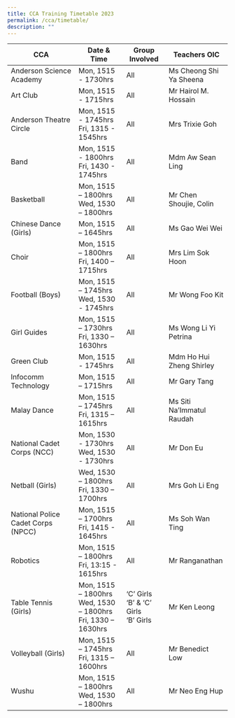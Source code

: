```yaml
---
title: CCA Training Timetable 2023
permalink: /cca/timetable/
description: ""
---
```

| CCA | Date &amp; Time | Group Involved | Teachers OIC |
| -------- | -------- | -------- | -------- | 
| Anderson Science Academy| Mon, 1515 - 1730hrs	| All| Ms Cheong Shi Ya Sheena
|Art Club|Mon, 1515 - 1715hrs|All|Mr Hairol M. Hossain
|Anderson Theatre Circle|Mon, 1515 - 1745hrs <br> Fri,    1315 - 1545hrs|All|Mrs Trixie Goh
|Band|Mon, 1515 - 1800hrs<br>Fri,    1430 - 1745hrs	|All|Mdm Aw Sean Ling
|Basketball|Mon, 1515 – 1800hrs<br>Wed, 1530 – 1800hrs| All| Mr Chen Shoujie, Colin
|Chinese Dance (Girls)|Mon, 1515 – 1645hrs|All|Ms Gao Wei Wei
|Choir|Mon, 1515 – 1800hrs<br>Fri, 1400 – 1715hrs|All|Mrs Lim Sok Hoon
|Football (Boys)|Mon, 1515 – 1745hrs<br>Wed, 1530 - 1745hrs|All|Mr Wong Foo Kit
|Girl Guides|Mon, 1515 – 1730hrs<br>Fri, 1330 – 1630hrs	|All|Ms Wong Li Yi Petrina
|Green Club|Mon, 1515 - 1745hrs|All|Mdm Ho Hui Zheng Shirley
|Infocomm Technology|Mon, 1515 – 1715hrs|All|Mr Gary Tang
|Malay Dance|Mon, 1515 – 1745hrs<br>Fri, 1315 – 1615hrs|All|Ms Siti Na’Immatul Raudah
|National Cadet Corps (NCC)|Mon, 1530 - 1730hrs<br>Wed, 1530 - 1730hrs|All|Mr Don Eu
|Netball (Girls)|Wed, 1530 – 1800hrs<br>Fri, 1330 – 1700hrs|All|Mrs Goh Li Eng
|National Police Cadet Corps (NPCC)|Mon, 1515 – 1700hrs<br>Fri, 1415 - 1645hrs|All|Ms Soh Wan Ting
|Robotics|Mon, 1515 – 1800hrs<br>Fri, 13:15 - 1615hrs|All|Mr Ranganathan
|Table Tennis (Girls)|Mon, 1515 – 1800hrs<br>Wed, 1530 – 1800hrs<br>Fri, 1330 – 1630hrs|‘C’ Girls<br>‘B’ &amp; ‘C’ Girls<br>‘B’ Girls|Mr Ken Leong
|Volleyball (Girls)|Mon, 1515 – 1745hrs<br>Fri, 1315 – 1600hrs|All|Mr Benedict Low
|Wushu|Mon, 1515 – 1800hrs<br>Wed, 1530 – 1800hrs|All|Mr Neo Eng Hup